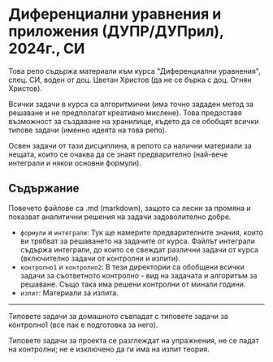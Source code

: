 # Диференциални уравнения и приложения (ДУПР/ДУПрил), 2024г., СИ

Това репо съдържа материали към курса "Диференциални уравнения", спец. СИ, воден от доц. Цветан Христов (да не се бърка с доц. Огнян Христов).

Всички задачи в курса са алгоритмични (има точно зададен метод за решаване и не предполагат креативно мислене). Това предоставя възможност за създаване на хранилище, където да се обобщят всички типове задачи (именно идеята на това репо).

Освен задачи от тази дисциплина, в репото са налични материали за нещата, които се очаква да се знаят предварително (най-вече интеграли и някои основни формули).

## Съдържание

Повечето файлове са .md (markdown), защото са лесни за промяна и показват аналитични решения на задачи задоволително добре.

- `формули` и `интеграли`: Тук ще намерите предварителните знания, които ви трябват за решаването на задачите от курса. Файлът интеграли съдържа интеграли, до които се свеждат различни задачи от курса (включително задачи от контролни и изпити).
- `контролно1` и `контролно2`: В тези директории са обобщени всички задачи за съответното контролно - вид на задачата и алгоритъм за решаване. Също така има решени контролни от минали години.
- `изпит`: Материали за изпита.

---

Типовете задачи за домашното съвпадат с типовете задачи за контролно1 (все пак е подготовка за него).

Типовете задачи за проекта се разглеждат на упражнения, не се падат на контролни; не е изключено да ги има на изпит теория.